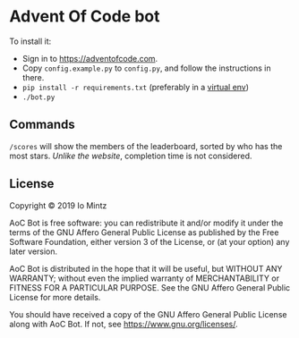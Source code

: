 # Advent Of Code bot

To install it:
- Sign in to https://adventofcode.com.
- Copy `config.example.py` to `config.py`, and follow the instructions in there.
- `pip install -r requirements.txt` (preferably in a [virtual env](https://docs.python.org/3/library/venv.html))
- `./bot.py`

## Commands

`/scores` will show the members of the leaderboard, sorted by who has the most stars. *Unlike the website*,
completion time is not considered.

## License

Copyright © 2019 Io Mintz

AoC Bot is free software: you can redistribute it and/or modify
it under the terms of the GNU Affero General Public License as published
by the Free Software Foundation, either version 3 of the License, or
(at your option) any later version.

AoC Bot is distributed in the hope that it will be useful,
but WITHOUT ANY WARRANTY; without even the implied warranty of
MERCHANTABILITY or FITNESS FOR A PARTICULAR PURPOSE. See the
GNU Affero General Public License for more details.

You should have received a copy of the GNU Affero General Public License
along with AoC Bot. If not, see <https://www.gnu.org/licenses/>.
